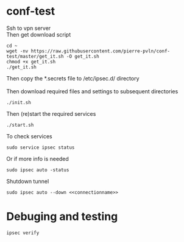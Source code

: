 # conf-test
Ssh to vpn server<br>
Then get download script
```
cd ~
wget -nv https://raw.githubusercontent.com/pierre-pvln/conf-test/master/get_it.sh -O get_it.sh
chmod +x get_it.sh
./get_it.sh
```
Then copy the \*.secrets file to /etc/ipsec.d/ directory<br>
<br>
Then download required files and settings to subsequent directories
```
./init.sh
```
Then (re)start the required services
```
./start.sh
```
To check services
```
sudo service ipsec status
```
Or if more info is needed
```
sudo ipsec auto -status
```
Shutdown tunnel
```
sudo ipsec auto --down <<connectionname>>
```
# Debuging and testing
```
ipsec verify
```
